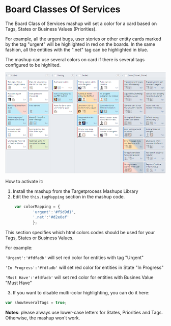 Board Classes Of Services
==================

The Board Class of Services mashup will set a color for a card based on Tags, States or Business Values (Priorities). 

For example, all the urgent bugs, user stories or other entity cards marked by the tag "urgent" will be highlighted in red on the boards. In the same fashion, all the entities with the ".net" tag can be highlighted in blue.  

The mashup can use several colors on card if there is several tags configured to be highlited.

![Board Class Of Services](BoardClassOfServices.png)

How to activate it:

1. Install the mashup from the Targetprocess Mashups Library
2. Edit the ```this.tagMapping``` section in the mashup code.

```javascript
    var colorMapping = {
            'urgent':'#f9d9d1',
            '.net':'#d2e0ef'
            };
```
This section specifies which html colors codes should be used for your Tags, States or Business Values.

For example: 

```'Urgent':'#fdfadb'``` will set red color for entities with tag "Urgent"

```'In Progress':'#fdfadb'``` will set red color for entities in State "In Progress"

```'Must Have':'#fdfadb'``` will set red color for entities with Busines Value "Must Have"

3. If you want to disable multi-color highlighting, you can do it here:

```javascript
var showSeveralTags = true;
```

__Notes__: please always use lower-case letters for States, Priorities and Tags. Otherwise, the mashup won't work.
